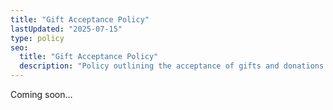 ```yaml
---
title: "Gift Acceptance Policy"
lastUpdated: "2025-07-15"
type: policy
seo:
  title: "Gift Acceptance Policy"
  description: "Policy outlining the acceptance of gifts and donations."
--- 
```


Coming soon...